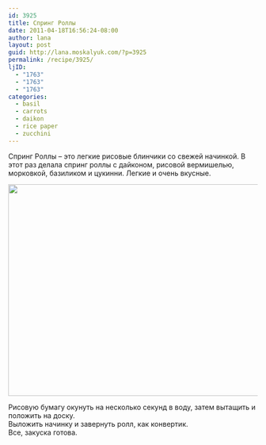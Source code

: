 ```yaml
---
id: 3925
title: Спринг Роллы
date: 2011-04-18T16:56:24-08:00
author: lana
layout: post
guid: http://lana.moskalyuk.com/?p=3925
permalink: /recipe/3925/
ljID:
  - "1763"
  - "1763"
  - "1763"
categories:
  - basil
  - carrots
  - daikon
  - rice paper
  - zucchini
---
```

Спринг Роллы &#8211; это легкие рисовые блинчики со свежей начинкой. В этот раз делала спринг роллы с дайконом, рисовой вермишелью, морковкой, базиликом и цукинни. Легкие и очень вкусные.

<img loading="lazy" class="alignnone" title="Spring Rolls" src="http://farm6.static.flickr.com/5304/5633166556_d974dd59d8_z.jpg" alt="" width="640" height="427" /> 

Рисовую бумагу окунуть на несколько секунд в воду, затем вытащить и положить на доску.  
Выложить начинку и завернуть ролл, как конвертик.  
Все, закуска готова.